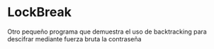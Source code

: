 # LockBreak
Otro pequeño programa que demuestra el uso de backtracking para descifrar mediante fuerza bruta la contraseña
